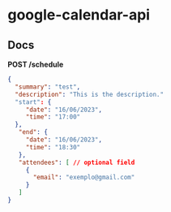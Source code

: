 # google-calendar-api

## Docs
**POST /schedule**
```json
{
  "summary": "test",
  "description": "This is the description."
  "start": {
     "date": "16/06/2023",
     "time": "17:00"
  },
   "end": {
     "date": "16/06/2023",
     "time": "18:30"
   },
   "attendees": [ // optional field 
     {
       "email": "exemplo@gmail.com"
     }
   ]
}
